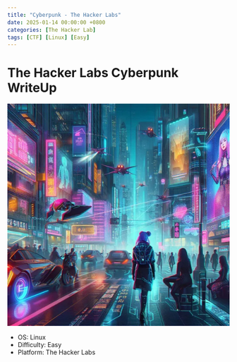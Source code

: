 ```yaml
---
title: "Cyberpunk - The Hacker Labs"
date: 2025-01-14 00:00:00 +0800
categories: [The Hacker Lab] 
tags: [CTF] [Linux] [Easy]
---
```


# The Hacker Labs Cyberpunk WriteUp

<img alt="‘Cyberpunk’ Avatar" src="assets/img/cyberpunk.webp">

- OS: Linux
- Difficulty: Easy
- Platform: The Hacker Labs